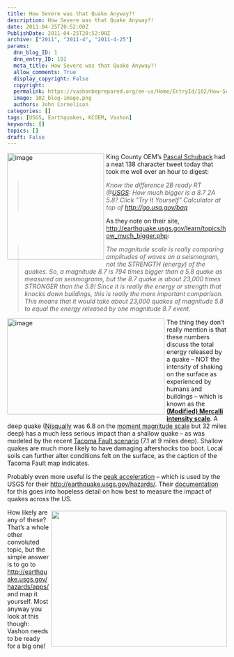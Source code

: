 ```yaml
---
title: How Severe was that Quake Anyway?!
description: How Severe was that Quake Anyway?!
date: 2011-04-25T20:52:00Z
PublishDate: 2011-04-25T20:52:00Z
archive: ["2011", "2011-4", "2011-4-25"]
params:
  dnn_blog_ID: 1
  dnn_entry_ID: 102
  meta_title: How Severe was that Quake Anyway?!
  allow_comments: True
  display_copyright: False
  copyright:
  permalink: https://vashonbeprepared.org/en-us/Home/EntryId/102/How-Severe-was-that-Quake-Anyway
  image: 102_blog-image.png
  authors: John Cornelison
categories: []
tags: [USGS, Earthquakes, KCOEM, Vashon]
keywords: []
topics: []
draft: False
---
```


<p><a href="./images/102/WLW-2a5c535c6e71_A622-image_2.png"><img title="image" border="0" alt="image" align="left" width="222" height="244" style="border-right-width: 0px; margin: 0px 5px 5px 0px; display: inline; border-top-width: 0px; border-bottom-width: 0px; border-left-width: 0px" src="./images/102/WLW-2a5c535c6e71_A622-image_thumb.png" /></a> King County OEM’s <a target="_blank" href="http://twitter.com/#!/schuback">Pascal Schuback</a> had a neat 138 character tweet today that took me well over an hour to digest:</p>
<blockquote>
<p><em>Know the difference 2B ready RT @</em><a href="http://twitter.com/USGS"><em>USGS</em></a><em>: How much bigger is a 8.7 2A 5.8? Click "Try It Yourself" Calculator at top of </em><a href="http://go.usa.gov/baq"><em>http://go.usa.gov/baq</em></a></p>
</blockquote>
<p>As they note on their site, <a title="http://earthquake.usgs.gov/learn/topics/how_much_bigger.php" href="http://earthquake.usgs.gov/learn/topics/how_much_bigger.php">http://earthquake.usgs.gov/learn/topics/how_much_bigger.php</a>:</p>
<blockquote>
<p><em>The magnitude scale is really comparing amplitudes of waves on a seismogram, not the STRENGTH (energy) of the quakes. So, a magnitude 8.7 is 794 times bigger than a 5.8 quake as measured on seismograms, but the 8.7 quake is about 23,000 times STRONGER than the 5.8! Since it is really the energy or strength that knocks down buildings, this is really the more important comparison. This means that it would take about 23,000 quakes of magnitude 5.8 to equal the energy released by one magnitude 8.7 event.</em></p>
</blockquote>
<p><a href="./images/102/WLW-2a5c535c6e71_A622-image_4.png"><img title="image" border="0" alt="image" align="left" width="361" height="220" style="border-right-width: 0px; margin: 0px 5px 5px 0px; display: inline; border-top-width: 0px; border-bottom-width: 0px; border-left-width: 0px" src="./images/102/WLW-2a5c535c6e71_A622-image_thumb_1.png" /></a> The thing they don’t really mention is that these numbers discuss the total energy released by a quake – NOT the intensity of shaking on the surface as experienced by humans and buildings – which is known as the <b><a target="_blank" href="http://en.wikipedia.org/wiki/Mercalli_intensity_scale">(Modified) Mercalli intensity scale</a></b>. A deep quake (<a target="_blank" href="http://en.wikipedia.org/wiki/Nisqually_earthquake">Nisqually</a> was 6.8 on the <a title="The 1930s-era Richter magnitude scale was replaced in 1970's with this new scale." target="_blank" href="http://en.wikipedia.org/wiki/Moment_magnitude_scale">moment magnitude scale</a> but 32 miles deep) has a much less serious impact than a shallow quake – as was modeled by the recent <a target="_blank" href="http://pubs.usgs.gov/fs/2010/3023/">Tacoma Fault scenario</a> (7.1 at 9 miles deep). Shallow quakes are much more likely to have damaging aftershocks too boot. Local soils can further alter conditions felt on the surface, as the caption of the Tacoma Fault map indicates.</p>
<p>Probably even more useful is the <a target="_blank" href="http://en.wikipedia.org/wiki/Peak_ground_acceleration">peak acceleration</a> – which is used by the USGS for their <a href="http://earthquake.usgs.gov/hazards/">http://earthquake.usgs.gov/hazards/</a>. Their <a target="_blank" href="http://pubs.usgs.gov/of/2008/1128/">documentation</a> for this goes into hopeless detail on how best to measure the impact of quakes across the US.</p>
<p><a target="_blank" href="https://geohazards.usgs.gov/eqprob/2009/index.php"><img border="0" align="right" width="403" height="311" style="border-right-width: 0px; margin: 5px 0px 0px 5px; display: inline; border-top-width: 0px; border-bottom-width: 0px; border-left-width: 0px" alt="" src="https://geohazards.usgs.gov/eqprob/2009/output/8738_large.png" /></a>How likely are any of these? That’s a whole other convoluted topic, but the simple answer is to go to <a title="http://earthquake.usgs.gov/hazards/apps/" href="http://earthquake.usgs.gov/hazards/apps/">http://earthquake.usgs.gov/hazards/apps/</a> and map it yourself. Most anyway you look at this though: Vashon needs to be ready for a big one!</p>
